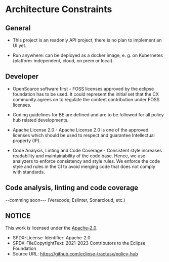 # Architecture Constraints

## General

- This project is an readonly API project, there is no plan to implement an UI yet.

- Run anywhere: can be deployed as a docker image, e. g. on Kubernetes (platform-independent, cloud, on prem or local).

## Developer

- OpenSource software first - FOSS licenses approved by the eclipse foundation has to be used. It could represent the initial set that the CX community agrees on to regulate the content contribution under FOSS licenses.

- Coding guidelines for BE are defined and are to be followed for all policy hub related developments.

- Apache License 2.0 - Apache License 2.0 is one of the approved licenses which should be used to respect and guarantee Intellectual property (IP).

- Code Analysis, Linting and Code Coverage - Consistent style increases readability and maintainability of the code base. Hence, we use analyzers to enforce consistency and style rules. We enforce the code style and rules in the CI to avoid merging code that does not comply with standards.

## Code analysis, linting and code coverage

--comming soon---
(Veracode; Eslinter, Sonarcloud, etc.)

## NOTICE

This work is licensed under the [Apache-2.0](https://www.apache.org/licenses/LICENSE-2.0).

- SPDX-License-Identifier: Apache-2.0
- SPDX-FileCopyrightText: 2021-2023 Contributors to the Eclipse Foundation
- Source URL: https://github.com/eclipse-tractusx/policy-hub
